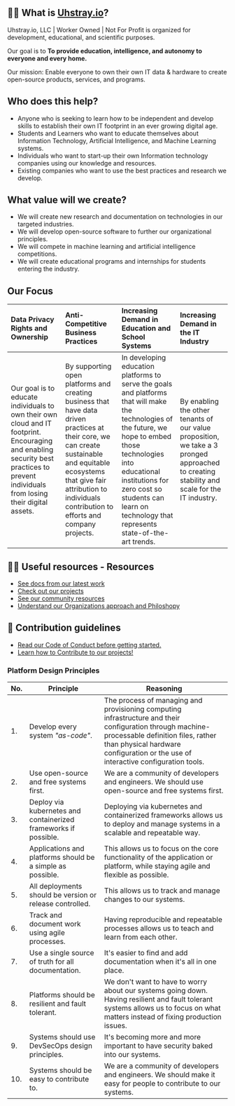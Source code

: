 ## 🙋‍♀️ What is [Uhstray.io](https://www.uhstray.io/)?

Uhstray.io, LLC | Worker Owned | Not For Profit is organized for development, educational, and scientific purposes.

Our goal is to **To provide education, intelligence, and autonomy to everyone and every home.**

Our mission: Enable everyone to own their own IT data & hardware to create open-source products, services, and programs.

## Who does this help?
- Anyone who is seeking to learn how to be independent and develop skills to establish their own IT footprint in an ever growing digital age.
- Students and Learners who want to educate themselves about Information Technology, Artificial Intelligence, and Machine Learning systems.
- Individuals who want to start-up their own Information technology companies using our knowledge and resources.
- Existing companies who want to use the best practices and research we develop.

## What value will we create?
- We will create new research and documentation on technologies in our targeted industries.
- We will develop open-source software to further our organizational principles.
- We will compete in machine learning and artificial intelligence competitions.
- We will create educational programs and internships for students entering the industry.

## Our Focus
| Data Privacy Rights and Ownership | Anti-Competitive Business Practices | Increasing Demand in Education and School Systems | Increasing Demand in the IT Industry |
|:-----|:-----|:-----|:-----|
| Our goal is to educate individuals to own their own cloud and IT footprint. Encouraging and enabling security best practices to prevent individuals from losing their digital assets. | By supporting open platforms and creating business that have data driven practices at their core, we can create sustainable and equitable ecosystems that give fair attribution to individuals contribution to efforts and company projects. | In developing education platforms to serve the goals and platforms that will make the technologies of the future, we hope to embed those technologies into educational institutions for zero cost so students can learn on technology that represents state-of-the-art trends. | By enabling the other tenants of our value proposition, we take a 3 pronged approached to creating stability and scale for the IT industry. |

## 👩‍💻 Useful resources -  Resources
- [See docs from our latest work](https://www.uhstray.io/docs)
- [Check out our projects](https://www.uhstray.io/projects)
- [See our community resources](https://www.uhstray.io/community)
- [Understand our Organizations approach and Philoshopy](https://www.uhstray.io/our-philosophy)

## 🌈 Contribution guidelines
- [Read our Code of Conduct before getting started.](https://www.uhstray.io/code-of-conduct)
- [Learn how to Contribute to our projects!](https://www.uhstray.io/contributing)

### Platform Design Principles

| No. | Principle | Reasoning |
|-|-----------|-----------|
|1.| Develop every system *"as-code"*. | The process of managing and provisioning computing infrastructure and their configuration through machine-processable definition files, rather than physical hardware configuration or the use of interactive configuration tools. |
|2.| Use open-source and free systems first. | We are a community of developers and engineers. We should use open-source and free systems first. |
|3.| Deploy via kubernetes and containerized frameworks if possible. | Deploying via kubernetes and containerized frameworks allows us to deploy and manage systems in a scalable and repeatable way. |
|4.| Applications and platforms should be a simple as possible.  | This allows us to focus on the core functionality of the application or platform, while staying agile and flexible as possible. |
|5.| All deployments should be version or release controlled. | This allows us to track and manage changes to our systems. |
|6.| Track and document work using agile processes. | Having reproducible and repeatable processes allows us to teach and learn from each other. |
|7.| Use a single source of truth for all documentation. | It's easier to find and add documentation when it's all in one place. |
|8.| Platforms should be resilient and fault tolerant. | We don't want to have to worry about our systems going down. Having resilient and fault tolerant systems allows us to focus on what matters instead of fixing production issues. |
|9.| Systems should use DevSecOps design principles. | It's becoming more and more important to have security baked into our systems. |
|10.| Systems should be easy to contribute to. | We are a community of developers and engineers. We should make it easy for people to contribute to our systems. |
  







